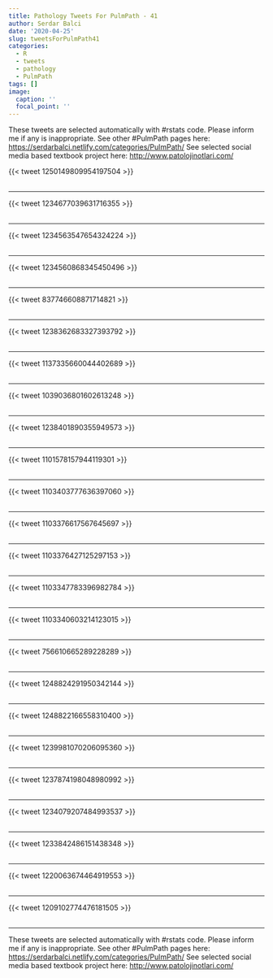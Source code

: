 ```yaml
---
title: Pathology Tweets For PulmPath - 41
author: Serdar Balci
date: '2020-04-25'
slug: tweetsForPulmPath41
categories:
  - R
  - tweets
  - pathology
  - PulmPath
tags: []
image:
  caption: ''
  focal_point: ''
---
```



These tweets are selected automatically with #rstats code. Please inform me if any is inappropriate.
See other #PulmPath pages here: https://serdarbalci.netlify.com/categories/PulmPath/ 
See selected social media based textbook project here: http://www.patolojinotlari.com/

{{< tweet 1250149809954197504 >}}
<br>
<br>
<hr>
{{< tweet 1234677039631716355 >}}
<br>
<br>
<hr>
{{< tweet 1234563547654324224 >}}
<br>
<br>
<hr>
{{< tweet 1234560868345450496 >}}
<br>
<br>
<hr>
{{< tweet 837746608871714821 >}}
<br>
<br>
<hr>
{{< tweet 1238362683327393792 >}}
<br>
<br>
<hr>
{{< tweet 1137335660044402689 >}}
<br>
<br>
<hr>
{{< tweet 1039036801602613248 >}}
<br>
<br>
<hr>
{{< tweet 1238401890355949573 >}}
<br>
<br>
<hr>
{{< tweet 1101578157944119301 >}}
<br>
<br>
<hr>
{{< tweet 1103403777636397060 >}}
<br>
<br>
<hr>
{{< tweet 1103376617567645697 >}}
<br>
<br>
<hr>
{{< tweet 1103376427125297153 >}}
<br>
<br>
<hr>
{{< tweet 1103347783396982784 >}}
<br>
<br>
<hr>
{{< tweet 1103340603214123015 >}}
<br>
<br>
<hr>
{{< tweet 756610665289228289 >}}
<br>
<br>
<hr>
{{< tweet 1248824291950342144 >}}
<br>
<br>
<hr>
{{< tweet 1248822166558310400 >}}
<br>
<br>
<hr>
{{< tweet 1239981070206095360 >}}
<br>
<br>
<hr>
{{< tweet 1237874198048980992 >}}
<br>
<br>
<hr>
{{< tweet 1234079207484993537 >}}
<br>
<br>
<hr>
{{< tweet 1233842486151438348 >}}
<br>
<br>
<hr>
{{< tweet 1220063674464919553 >}}
<br>
<br>
<hr>
{{< tweet 1209102774476181505 >}}
<br>
<br>
<hr>


These tweets are selected automatically with #rstats code. Please inform me if any is inappropriate.
See other #PulmPath pages here: https://serdarbalci.netlify.com/categories/PulmPath/ 
See selected social media based textbook project here: http://www.patolojinotlari.com/
